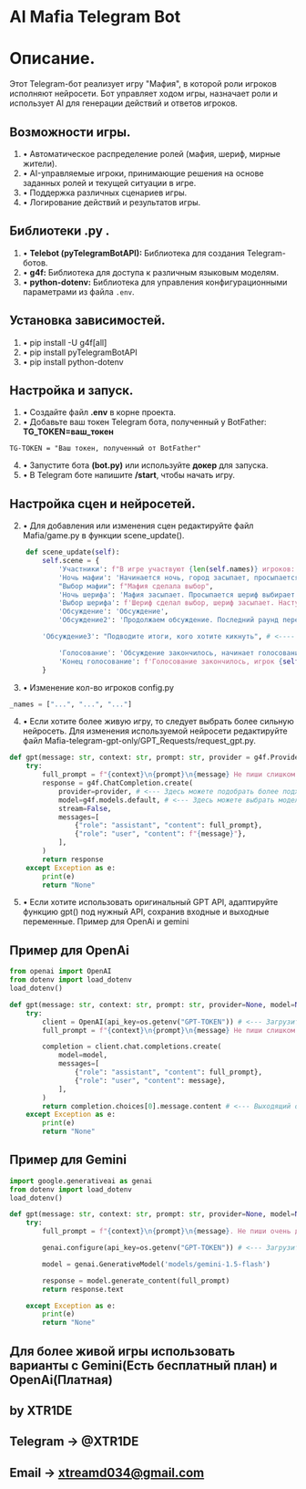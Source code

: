 # AI Mafia Telegram Bot

# Описание.

Этот Telegram-бот реализует игру "Мафия", в которой роли игроков исполняют нейросети. Бот управляет ходом игры, назначает роли и использует AI для генерации действий и ответов игроков.

## Возможности игры.

1. •   Автоматическое распределение ролей (мафия, шериф, мирные жители).
2. •   AI-управляемые игроки, принимающие решения на основе заданных ролей и текущей ситуации в игре.
3. •   Поддержка различных сценариев игры.
4. •   Логирование действий и результатов игры.

## Библиотеки .py .

1. •   **Telebot (pyTelegramBotAPI):** Библиотека для создания Telegram-ботов.
2. •   **g4f:** Библиотека для доступа к различным языковым моделям.
3. •   **python-dotenv:** Библиотека для управления конфигурационными параметрами из файла `.env`.

## Установка зависимостей.

1. • pip install -U g4f[all]
2. • pip install pyTelegramBotAPI
3. • pip install python-dotenv


## Настройка и запуск.

1. • Создайте файл **.env** в корне проекта.
2. • Добавьте ваш токен Telegram бота, полученный у BotFather:
		**TG_TOKEN=ваш_токен**
```.env
TG-TOKEN = "Ваш токен, полученный от BotFather"
```

4. • Запустите бота **(bot.py)** или используйте **докер** для запуска.
5. • В Telegram боте напишите **/start**, чтобы начать игру.


## Настройка сцен и нейросетей.

2. • Для добавления или изменения сцен редактируйте файл Mafia/game.py в функции scene_update().
```python
    def scene_update(self):
        self.scene = {
            'Участники': f"В игре участвуют {len(self.names)} игроков: {', '.join(self.names)}. Из них затаились {len(self.mafia)} мафии. Вам предстоит найти их. Представьтесь пожалуйста.",
            'Ночь мафии': 'Начинается ночь, город засыпает, просыпается мафия, мафия выбирает кого убить',
            "Выбор мафии": f"Мафия сделала выбор",
            'Ночь шерифа': 'Мафия засыпает. Просыпается шериф выбирает кого он хочет проверить',
            'Выбор шерифа': f'Шериф сделал выбор, шериф засыпает. Наступает новый день, город просыпается, кроме {self.kills}',
            'Обсуждение': 'Обсуждение',
            'Обсуждение2': 'Продолжаем обсуждение. Последний раунд перед голосованием.',

	    'Обсуждение3': "Подводите итоги, кого хотите кикнуть", # <---- Можно добавлять или удалять сцены

            'Голосование': 'Обсуждение закончилось, начинает голосование, все игроки обязаны назвать имя игрока. Игрок, набравший большинство голосов выбывает.',
            'Конец голосование': f'Голосование закончилось, игрок {self.kicked} Выбывает из игры. Он был - {self.kicked_role}',
        }
```
3. • Изменение кол-во игроков config.py
```python
_names = ["...", "...", "..."]
```
4. • Если хотите более живую игру, то следует выбрать более сильную нейросеть. Для изменения используемой нейросети редактируйте файл Mafia-telegram-gpt-only/GPT_Requests/request_gpt.py.
```python
def gpt(message: str, context: str, prompt: str, provider = g4f.Provider.Chatai, model="gpt-4o"):
    try:
        full_prompt = f"{context}\n{prompt}\n{message} Не пиши слишком большие сообщения."
        response = g4f.ChatCompletion.create(
            provider=provider, # <--- Здесь можете подобрать более подходящий провайдер. Используйте документацию от библиотеки g4f
            model=g4f.models.default, # <--- Здесь можете выбрать модель нейросети.  Используйте документацию от библиотеки g4f
            stream=False,
            messages=[
                {"role": "assistant", "content": full_prompt},
                {"role": "user", "content": f"{message}"},
            ],
        )
        return response
    except Exception as e:
        print(e)
        return "None"
```
5. • Если хотите использовать оригинальный GPT API, адаптируйте функцию gpt() под нужный API, сохранив входные и выходные переменные. Пример для OpenAi и gemini
   
## Пример для OpenAi

```python
from openai import OpenAI
from dotenv import load_dotenv
load_dotenv()

def gpt(message: str, context: str, prompt: str, provider=None, model=None): # <--- Входные данные должны быть, как и в начальном виде
    try:
        client = OpenAI(api_key=os.getenv("GPT-TOKEN")) # <--- Загрузить api key добавить в .env GPT-TOKEN = "Ваш токен от openai"
        full_prompt = f"{context}\n{prompt}\n{message} Не пиши слишком большие сообщения."

        completion = client.chat.completions.create(
            model=model,
            messages=[
                {"role": "assistant", "content": full_prompt},
                {"role": "user", "content": message},
            ],
        )
        return completion.choices[0].message.content # <--- Выходящий ответ должен быть ответ gpt : str
    except Exception as e:
        print(e)
        return "None"
```

## Пример для Gemini
 
```python
import google.generativeai as genai
from dotenv import load_dotenv
load_dotenv()

def gpt(message: str, context: str, prompt: str, provider=None, model=None): # <--- Входные данные должны быть, как и в начальном виде
    try:
        full_prompt = f"{context}\n{prompt}\n{message}. Не пиши очень длинные сообщение."

        genai.configure(api_key=os.getenv("GPT-TOKEN")) # <--- Загрузить api key добавить в .env GPT-TOKEN = "Ваш токен от gemini"

        model = genai.GenerativeModel('models/gemini-1.5-flash')

        response = model.generate_content(full_prompt)
        return response.text

    except Exception as e:
        print(e)
        return "None"
```

## Для более живой игры использовать варианты с Gemini(Есть бесплатный план) и OpenAi(Платная)

##
## by XTR1DE
## Telegram -> @XTR1DE
## Email -> xtreamd034@gmail.com
